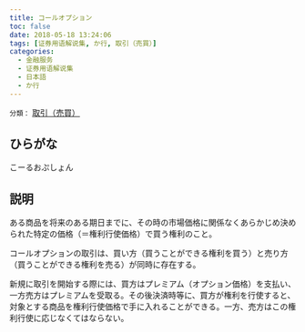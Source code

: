 ```yaml
---
title: コールオプション
toc: false
date: 2018-05-18 13:24:06
tags: [证券用语解说集, か行, 取引（売買）]
categories:
  - 金融服务
  - 证券用语解说集
  - 日本語
  - か行
---
```


`分類：` [取引（売買）](/tags/取引（売買）/)

## ひらがな

こーるおぷしょん

## 説明

ある商品を将来のある期日までに、その時の市場価格に関係なくあらかじめ決められた特定の価格（＝権利行使価格）で買う権利のこと。

コールオプションの取引は、買い方（買うことができる権利を買う）と売り方（買うことができる権利を売る）が同時に存在する。

新規に取引を開始する際には、買方はプレミアム（オプション価格）を支払い、一方売方はプレミアムを受取る。その後決済時等に、買方が権利を行使すると、対象とする商品を権利行使価格で手に入れることができる。一方、売方はこの権利行使に応じなくてはならない。
